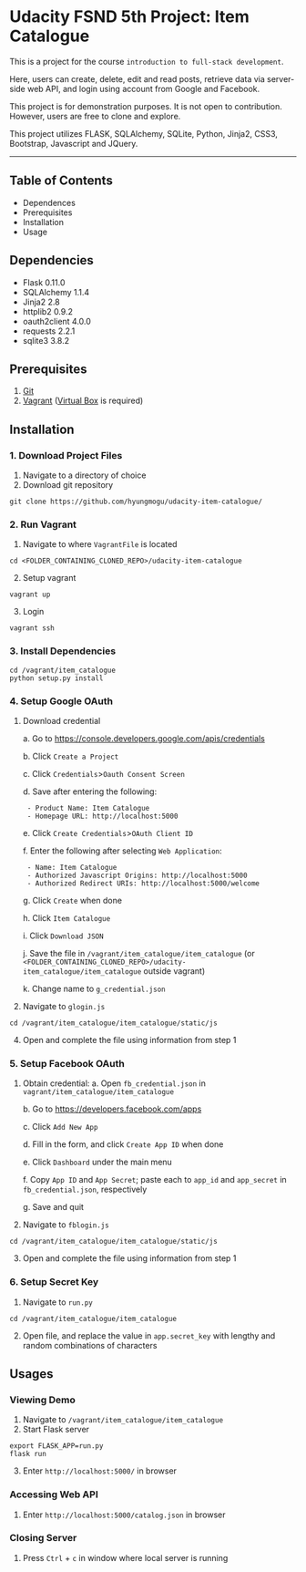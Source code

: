# Udacity FSND 5th Project: Item Catalogue

This is a project for the course `introduction to full-stack development`. 

Here, users can create, delete, edit and read posts, retrieve data via server-side web API, and login using account from Google and Facebook. 

This project is for demonstration purposes. It is not open to contribution. However, users are free to clone and explore.

This project utilizes FLASK, SQLAlchemy, SQLite, Python, Jinja2, CSS3, Bootstrap, Javascript and JQuery.

---

## Table of Contents
* Dependences
* Prerequisites
* Installation
* Usage

## Dependencies
- Flask 0.11.0
- SQLAlchemy 1.1.4
- Jinja2 2.8
- httplib2 0.9.2
- oauth2client 4.0.0
- requests 2.2.1
- sqlite3 3.8.2

## Prerequisites
1. [Git](https://www.atlassian.com/git/tutorials/install-git)
2. [Vagrant](https://www.vagrantup.com/downloads.html) ([Virtual Box](https://www.virtualbox.org/) is required)

## Installation
### 1. Download Project Files

1. Navigate to a directory of choice
2. Download git repository
```
git clone https://github.com/hyungmogu/udacity-item-catalogue/
```

### 2. Run Vagrant

1. Navigate to where `VagrantFile` is located
```
cd <FOLDER_CONTAINING_CLONED_REPO>/udacity-item-catalogue
```
2. Setup vagrant
```
vagrant up
```
3. Login
```
vagrant ssh
```

### 3. Install Dependencies
```
cd /vagrant/item_catalogue
python setup.py install
```

### 4. Setup Google OAuth

1. Download credential

   a. Go to https://console.developers.google.com/apis/credentials
   
   b. Click `Create a Project`
   
   c. Click `Credentials`>`Oauth Consent Screen`
   
   d. Save after entering the following:

        - Product Name: Item Catalogue
        - Homepage URL: http://localhost:5000

   e. Click `Create Credentials`>`OAuth Client ID`
   
   f. Enter the following after selecting `Web Application`:
 
        - Name: Item Catalogue
        - Authorized Javascript Origins: http://localhost:5000
        - Authorized Redirect URIs: http://localhost:5000/welcome

   g. Click `Create` when done
   
   h. Click `Item Catalogue`
   
   i. Click `Download JSON` 
   
   j. Save the file in `/vagrant/item_catalogue/item_catalogue` (or `<FOLDER_CONTAINING_CLONED_REPO>/udacity-item_catalogue/item_catalogue` outside vagrant)
   
   k. Change name to `g_credential.json`

3. Navigate to `glogin.js`
```
cd /vagrant/item_catalogue/item_catalogue/static/js
```
4. Open and complete the file using information from step 1

### 5. Setup Facebook OAuth

1. Obtain credential:
   a. Open `fb_credential.json` in `vagrant/item_catalogue/item_catalogue` 

   b. Go to https://developers.facebook.com/apps
   
   c. Click `Add New App`
   
   d. Fill in the form, and click `Create App ID` when done
   
   e. Click `Dashboard` under the main menu
   
   f. Copy `App ID` and `App Secret`; paste each to `app_id` and `app_secret` in `fb_credential.json`, respectively
   
   g. Save and quit
   
2. Navigate to `fblogin.js`
```
cd /vagrant/item_catalogue/item_catalogue/static/js
```
3. Open and complete the file using information from step 1

### 6. Setup Secret Key

1. Navigate to `run.py`
```
cd /vagrant/item_catalogue/item_catalogue
```

2. Open file, and replace the value in `app.secret_key` with lengthy and random combinations of characters

## Usages

### Viewing Demo
1. Navigate to `/vagrant/item_catalogue/item_catalogue`
2. Start Flask server
```
export FLASK_APP=run.py
flask run
```
3. Enter `http://localhost:5000/` in browser

### Accessing Web API
1. Enter `http://localhost:5000/catalog.json` in browser


### Closing Server

1. Press `Ctrl` + `c` in window where local server is running
